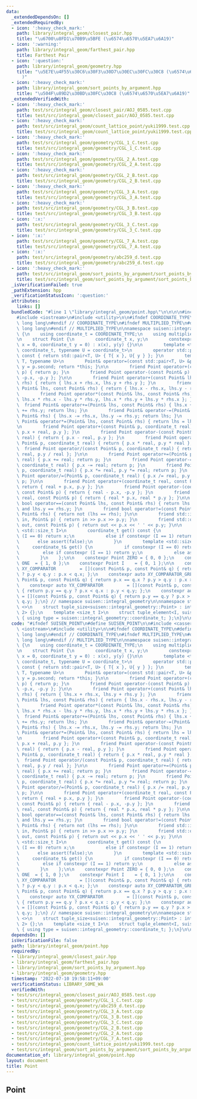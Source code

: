```yaml
---
data:
  _extendedDependsOn: []
  _extendedRequiredBy:
  - icon: ':heavy_check_mark:'
    path: library/integral_geom/closest_pair.hpp
    title: "\u6700\u8FD1\u70B9\u5BFE (\u6574\u6570\u5EA7\u6A19)"
  - icon: ':warning:'
    path: library/integral_geom/farthest_pair.hpp
    title: Farthest Pair
  - icon: ':question:'
    path: library/integral_geom/geometry.hpp
    title: "\u5E7E\u4F55\u30C6\u30F3\u30D7\u30EC\u30FC\u30C8 (\u6574\u6570\u5EA7\u6A19\
      )"
  - icon: ':heavy_check_mark:'
    path: library/integral_geom/sort_points_by_argument.hpp
    title: "\u504F\u89D2\u30BD\u30FC\u30C8 (\u6574\u6570\u5EA7\u6A19)"
  _extendedVerifiedWith:
  - icon: ':heavy_check_mark:'
    path: test/src/integral_geom/closest_pair/AOJ_0585.test.cpp
    title: test/src/integral_geom/closest_pair/AOJ_0585.test.cpp
  - icon: ':heavy_check_mark:'
    path: test/src/integral_geom/count_lattice_point/yuki1999.test.cpp
    title: test/src/integral_geom/count_lattice_point/yuki1999.test.cpp
  - icon: ':heavy_check_mark:'
    path: test/src/integral_geom/geometry/CGL_1_C.test.cpp
    title: test/src/integral_geom/geometry/CGL_1_C.test.cpp
  - icon: ':heavy_check_mark:'
    path: test/src/integral_geom/geometry/CGL_2_A.test.cpp
    title: test/src/integral_geom/geometry/CGL_2_A.test.cpp
  - icon: ':heavy_check_mark:'
    path: test/src/integral_geom/geometry/CGL_2_B.test.cpp
    title: test/src/integral_geom/geometry/CGL_2_B.test.cpp
  - icon: ':heavy_check_mark:'
    path: test/src/integral_geom/geometry/CGL_3_A.test.cpp
    title: test/src/integral_geom/geometry/CGL_3_A.test.cpp
  - icon: ':heavy_check_mark:'
    path: test/src/integral_geom/geometry/CGL_3_B.test.cpp
    title: test/src/integral_geom/geometry/CGL_3_B.test.cpp
  - icon: ':x:'
    path: test/src/integral_geom/geometry/CGL_3_C.test.cpp
    title: test/src/integral_geom/geometry/CGL_3_C.test.cpp
  - icon: ':x:'
    path: test/src/integral_geom/geometry/CGL_7_A.test.cpp
    title: test/src/integral_geom/geometry/CGL_7_A.test.cpp
  - icon: ':x:'
    path: test/src/integral_geom/geometry/abc259_d.test.cpp
    title: test/src/integral_geom/geometry/abc259_d.test.cpp
  - icon: ':heavy_check_mark:'
    path: test/src/integral_geom/sort_points_by_argument/sort_points_by_argument.test.cpp
    title: test/src/integral_geom/sort_points_by_argument/sort_points_by_argument.test.cpp
  _isVerificationFailed: true
  _pathExtension: hpp
  _verificationStatusIcon: ':question:'
  attributes:
    links: []
  bundledCode: "#line 1 \"library/integral_geom/point.hpp\"\n\n\n\n#include <cassert>\n\
    #include <iostream>\n#include <utility>\n\n#ifndef COORDINATE_TYPE\n#define COORDINATE_TYPE\
    \ long long\n#endif // COORDINATE_TYPE\n#ifndef MULTIPLIED_TYPE\n#define MULTIPLIED_TYPE\
    \ long long\n#endif // MULTIPLIED_TYPE\n\nnamespace suisen::integral_geometry\
    \ {\n    using coordinate_t = COORDINATE_TYPE;\n    using multiplied_t = MULTIPLIED_TYPE;\n\
    \n    struct Point {\n        coordinate_t x, y;\n        constexpr Point(coordinate_t\
    \ x = 0, coordinate_t y = 0) : x(x), y(y) {}\n\n        template <typename T =\
    \ coordinate_t, typename U = coordinate_t>\n        operator std::pair<T, U>()\
    \ const { return std::pair<T, U> { T{ x }, U{ y } }; }\n        template <typename\
    \ T, typename U>\n        Point& operator=(const std::pair<T, U> &p) { x = p.first,\
    \ y = p.second; return *this; }\n\n        friend Point operator+(const Point&\
    \ p) { return p; }\n        friend Point operator-(const Point& p) { return {\
    \ -p.x, -p.y }; }\n\n        friend Point operator+(const Point& lhs, const Point&\
    \ rhs) { return { lhs.x + rhs.x, lhs.y + rhs.y }; }\n        friend Point operator-(const\
    \ Point& lhs, const Point& rhs) { return { lhs.x - rhs.x, lhs.y - rhs.y }; }\n\
    \        friend Point operator*(const Point& lhs, const Point& rhs) { return {\
    \ lhs.x * rhs.x - lhs.y * rhs.y, lhs.x * rhs.y + lhs.y * rhs.x }; }\n\n      \
    \  friend Point& operator+=(Point& lhs, const Point& rhs) { lhs.x += rhs.x, lhs.y\
    \ += rhs.y; return lhs; }\n        friend Point& operator-=(Point& lhs, const\
    \ Point& rhs) { lhs.x -= rhs.x, lhs.y -= rhs.y; return lhs; }\n        friend\
    \ Point& operator*=(Point& lhs, const Point& rhs) { return lhs = lhs * rhs; }\n\
    \n        friend Point operator+(const Point& p, coordinate_t real) { return {\
    \ p.x + real, p.y }; }\n        friend Point operator-(const Point& p, coordinate_t\
    \ real) { return { p.x - real, p.y }; }\n        friend Point operator*(const\
    \ Point& p, coordinate_t real) { return { p.x * real, p.y * real }; }\n      \
    \  friend Point operator/(const Point& p, coordinate_t real) { return { p.x /\
    \ real, p.y / real }; }\n\n        friend Point operator+=(Point& p, coordinate_t\
    \ real) { p.x += real; return p; }\n        friend Point operator-=(Point& p,\
    \ coordinate_t real) { p.x -= real; return p; }\n        friend Point operator*=(Point&\
    \ p, coordinate_t real) { p.x *= real, p.y *= real; return p; }\n        friend\
    \ Point operator/=(Point& p, coordinate_t real) { p.x /= real, p.y /= real; return\
    \ p; }\n\n        friend Point operator+(coordinate_t real, const Point& p) {\
    \ return { real + p.x, p.y }; }\n        friend Point operator-(coordinate_t real,\
    \ const Point& p) { return { real - p.x, -p.y }; }\n        friend Point operator*(coordinate_t\
    \ real, const Point& p) { return { real * p.x, real * p.y }; }\n\n        friend\
    \ bool operator==(const Point& lhs, const Point& rhs) { return lhs.x == rhs.x\
    \ and lhs.y == rhs.y; }\n        friend bool operator!=(const Point& lhs, const\
    \ Point& rhs) { return not (lhs == rhs); }\n\n        friend std::istream& operator>>(std::istream&\
    \ in, Point& p) { return in >> p.x >> p.y; }\n        friend std::ostream& operator<<(std::ostream&\
    \ out, const Point& p) { return out << p.x << ' ' << p.y; }\n\n        template\
    \ <std::size_t I>\n        coordinate_t get() const {\n            if constexpr\
    \ (I == 0) return x;\n            else if constexpr (I == 1) return y;\n     \
    \       else assert(false);\n        }\n        template <std::size_t I>\n   \
    \     coordinate_t& get() {\n            if constexpr (I == 0) return x;\n   \
    \         else if constexpr (I == 1) return y;\n            else assert(false);\n\
    \        }\n    };\n\n    constexpr Point ZERO = { 0, 0 };\n    constexpr Point\
    \ ONE  = { 1, 0 };\n    constexpr Point I    = { 0, 1 };\n\n    constexpr auto\
    \ XY_COMPARATOR         = [](const Point& p, const Point& q) { return p.x == q.x\
    \ ? p.y < q.y : p.x < q.x; };\n    constexpr auto XY_COMPARATOR_GREATER = [](const\
    \ Point& p, const Point& q) { return p.x == q.x ? p.y > q.y : p.x > q.x; };\n\
    \    constexpr auto YX_COMPARATOR         = [](const Point& p, const Point& q)\
    \ { return p.y == q.y ? p.x < q.x : p.y < q.y; };\n    constexpr auto YX_COMPARATOR_GREATER\
    \ = [](const Point& p, const Point& q) { return p.y == q.y ? p.x > q.x : p.y >\
    \ q.y; };\n} // namespace suisen::integral_geometry\n\nnamespace std {\n    template\
    \ <>\n    struct tuple_size<suisen::integral_geometry::Point> : integral_constant<size_t,\
    \ 2> {};\n    template <size_t I>\n    struct tuple_element<I, suisen::integral_geometry::Point>\
    \ { using type = suisen::integral_geometry::coordinate_t; };\n}\n\n\n"
  code: "#ifndef SUISEN_POINT\n#define SUISEN_POINT\n\n#include <cassert>\n#include\
    \ <iostream>\n#include <utility>\n\n#ifndef COORDINATE_TYPE\n#define COORDINATE_TYPE\
    \ long long\n#endif // COORDINATE_TYPE\n#ifndef MULTIPLIED_TYPE\n#define MULTIPLIED_TYPE\
    \ long long\n#endif // MULTIPLIED_TYPE\n\nnamespace suisen::integral_geometry\
    \ {\n    using coordinate_t = COORDINATE_TYPE;\n    using multiplied_t = MULTIPLIED_TYPE;\n\
    \n    struct Point {\n        coordinate_t x, y;\n        constexpr Point(coordinate_t\
    \ x = 0, coordinate_t y = 0) : x(x), y(y) {}\n\n        template <typename T =\
    \ coordinate_t, typename U = coordinate_t>\n        operator std::pair<T, U>()\
    \ const { return std::pair<T, U> { T{ x }, U{ y } }; }\n        template <typename\
    \ T, typename U>\n        Point& operator=(const std::pair<T, U> &p) { x = p.first,\
    \ y = p.second; return *this; }\n\n        friend Point operator+(const Point&\
    \ p) { return p; }\n        friend Point operator-(const Point& p) { return {\
    \ -p.x, -p.y }; }\n\n        friend Point operator+(const Point& lhs, const Point&\
    \ rhs) { return { lhs.x + rhs.x, lhs.y + rhs.y }; }\n        friend Point operator-(const\
    \ Point& lhs, const Point& rhs) { return { lhs.x - rhs.x, lhs.y - rhs.y }; }\n\
    \        friend Point operator*(const Point& lhs, const Point& rhs) { return {\
    \ lhs.x * rhs.x - lhs.y * rhs.y, lhs.x * rhs.y + lhs.y * rhs.x }; }\n\n      \
    \  friend Point& operator+=(Point& lhs, const Point& rhs) { lhs.x += rhs.x, lhs.y\
    \ += rhs.y; return lhs; }\n        friend Point& operator-=(Point& lhs, const\
    \ Point& rhs) { lhs.x -= rhs.x, lhs.y -= rhs.y; return lhs; }\n        friend\
    \ Point& operator*=(Point& lhs, const Point& rhs) { return lhs = lhs * rhs; }\n\
    \n        friend Point operator+(const Point& p, coordinate_t real) { return {\
    \ p.x + real, p.y }; }\n        friend Point operator-(const Point& p, coordinate_t\
    \ real) { return { p.x - real, p.y }; }\n        friend Point operator*(const\
    \ Point& p, coordinate_t real) { return { p.x * real, p.y * real }; }\n      \
    \  friend Point operator/(const Point& p, coordinate_t real) { return { p.x /\
    \ real, p.y / real }; }\n\n        friend Point operator+=(Point& p, coordinate_t\
    \ real) { p.x += real; return p; }\n        friend Point operator-=(Point& p,\
    \ coordinate_t real) { p.x -= real; return p; }\n        friend Point operator*=(Point&\
    \ p, coordinate_t real) { p.x *= real, p.y *= real; return p; }\n        friend\
    \ Point operator/=(Point& p, coordinate_t real) { p.x /= real, p.y /= real; return\
    \ p; }\n\n        friend Point operator+(coordinate_t real, const Point& p) {\
    \ return { real + p.x, p.y }; }\n        friend Point operator-(coordinate_t real,\
    \ const Point& p) { return { real - p.x, -p.y }; }\n        friend Point operator*(coordinate_t\
    \ real, const Point& p) { return { real * p.x, real * p.y }; }\n\n        friend\
    \ bool operator==(const Point& lhs, const Point& rhs) { return lhs.x == rhs.x\
    \ and lhs.y == rhs.y; }\n        friend bool operator!=(const Point& lhs, const\
    \ Point& rhs) { return not (lhs == rhs); }\n\n        friend std::istream& operator>>(std::istream&\
    \ in, Point& p) { return in >> p.x >> p.y; }\n        friend std::ostream& operator<<(std::ostream&\
    \ out, const Point& p) { return out << p.x << ' ' << p.y; }\n\n        template\
    \ <std::size_t I>\n        coordinate_t get() const {\n            if constexpr\
    \ (I == 0) return x;\n            else if constexpr (I == 1) return y;\n     \
    \       else assert(false);\n        }\n        template <std::size_t I>\n   \
    \     coordinate_t& get() {\n            if constexpr (I == 0) return x;\n   \
    \         else if constexpr (I == 1) return y;\n            else assert(false);\n\
    \        }\n    };\n\n    constexpr Point ZERO = { 0, 0 };\n    constexpr Point\
    \ ONE  = { 1, 0 };\n    constexpr Point I    = { 0, 1 };\n\n    constexpr auto\
    \ XY_COMPARATOR         = [](const Point& p, const Point& q) { return p.x == q.x\
    \ ? p.y < q.y : p.x < q.x; };\n    constexpr auto XY_COMPARATOR_GREATER = [](const\
    \ Point& p, const Point& q) { return p.x == q.x ? p.y > q.y : p.x > q.x; };\n\
    \    constexpr auto YX_COMPARATOR         = [](const Point& p, const Point& q)\
    \ { return p.y == q.y ? p.x < q.x : p.y < q.y; };\n    constexpr auto YX_COMPARATOR_GREATER\
    \ = [](const Point& p, const Point& q) { return p.y == q.y ? p.x > q.x : p.y >\
    \ q.y; };\n} // namespace suisen::integral_geometry\n\nnamespace std {\n    template\
    \ <>\n    struct tuple_size<suisen::integral_geometry::Point> : integral_constant<size_t,\
    \ 2> {};\n    template <size_t I>\n    struct tuple_element<I, suisen::integral_geometry::Point>\
    \ { using type = suisen::integral_geometry::coordinate_t; };\n}\n\n#endif // SUISEN_POINT\n"
  dependsOn: []
  isVerificationFile: false
  path: library/integral_geom/point.hpp
  requiredBy:
  - library/integral_geom/closest_pair.hpp
  - library/integral_geom/farthest_pair.hpp
  - library/integral_geom/sort_points_by_argument.hpp
  - library/integral_geom/geometry.hpp
  timestamp: '2022-07-10 19:58:11+09:00'
  verificationStatus: LIBRARY_SOME_WA
  verifiedWith:
  - test/src/integral_geom/closest_pair/AOJ_0585.test.cpp
  - test/src/integral_geom/geometry/CGL_1_C.test.cpp
  - test/src/integral_geom/geometry/abc259_d.test.cpp
  - test/src/integral_geom/geometry/CGL_3_A.test.cpp
  - test/src/integral_geom/geometry/CGL_3_B.test.cpp
  - test/src/integral_geom/geometry/CGL_3_C.test.cpp
  - test/src/integral_geom/geometry/CGL_2_B.test.cpp
  - test/src/integral_geom/geometry/CGL_2_A.test.cpp
  - test/src/integral_geom/geometry/CGL_7_A.test.cpp
  - test/src/integral_geom/count_lattice_point/yuki1999.test.cpp
  - test/src/integral_geom/sort_points_by_argument/sort_points_by_argument.test.cpp
documentation_of: library/integral_geom/point.hpp
layout: document
title: Point
---
```

## Point